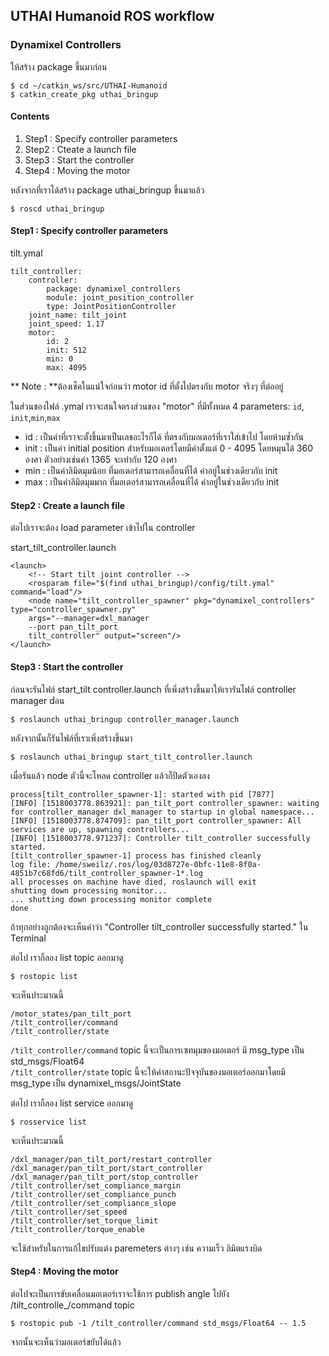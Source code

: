 ## UTHAI Humanoid ROS workflow

### Dynamixel Controllers

ให้สร้าง package ขึ้นมาก่อน

```
$ cd ~/catkin_ws/src/UTHAI-Humanoid
$ catkin_create_pkg uthai_bringup
```

#### Contents

1. Step1 : Specify controller parameters
2. Step2 : Cteate a launch file
3. Step3 : Start the controller
4. Step4 : Moving the motor

หลังจากที่เราได้สร้าง package uthai\_bringup ขึ้นมาแล้ว

```
$ roscd uthai_bringup
```

#### Step1 : Specify controller parameters

tilt.ymal

```
tilt_controller:
    controller:
        package: dynamixel_controllers
        module: joint_position_controller
        type: JointPositionController
    joint_name: tilt_joint
    joint_speed: 1.17
    motor:
        id: 2
        init: 512
        min: 0
        max: 4095
```

** Note : **ต้องเช็คในแน่ใจก่อนว่า motor id ที่ตั้งไปตรงกับ motor จริงๆ ที่ต่ออยู่

ในส่วนของไฟล์ .ymal เราจะสนใจตรงส่วนของ "motor" ที่มีทั้งหมด 4 parameters: `id`, `init`,`min`,`max`

* id : เป็นค่าที่เราจะตั้งขึ้นมาเป็นเลขอะไรก็ได้ ที่ตรงกับมอเตอร์ที่เราใส่เข้าไป โดยห้ามซ้ำกัน
* init : เป็นค่า initial position สำหรับมอเตอร์โดยมีค่าตั้งแต่ 0 - 4095 โดยหมุนได้ 360 องศา ตัวอย่างเช่นค่า 1365 จะเท่ากับ 120 องศา
* min : เป็นค่าลิมิตมุมน้อย ที่มอเตอร์สามารถเคลื่อนที่ได้ ค่าอยู่ในช่วงเดียวกับ init
* max : เป็นค่าลิมิตมุมมาก ที่มอเตอร์สามารถเคลื่อนที่ได้ ค่าอยู่ในช่วงเดียวกับ init

#### Step2 : Create a launch file

ต่อไปเราจะต้อง load parameter เข้าไปใน controller

start\_tilt\_controller.launch

```
<launch>
    <!-- Start tilt joint controller -->
    <rosparam file="$(find uthai_bringup)/config/tilt.ymal" command="load"/>
    <node name="tilt_controller_spawner" pkg="dynamixel_controllers" type="controller_spawner.py" 
    args="--manager=dxl_manager 
    --port pan_tilt_port 
    tilt_controller" output="screen"/>
</launch>
```

#### Step3 : Start the controller

ก่อนจะรันไฟล์ start\_tilt controller.launch ที่เพิ่งสร้างขึ้นมาให้เรารันไฟล์ controller manager d่อน

```
$ roslaunch uthai_bringup controller_manager.launch
```

หลังจากนั้นก็รันไฟล์ที่เราเพิ่งสร้างขึ้นมา

```
$ roslaunch uthai_bringup start_tilt_controller.launch
```

เมื่อรันแล้ว node ตัวนี้จะโหลด controller แล้วก็ปิดตัวเองลง

```
process[tilt_controller_spawner-1]: started with pid [7877]
[INFO] [1518003778.863921]: pan_tilt_port controller_spawner: waiting for controller_manager dxl_manager to startup in global namespace...
[INFO] [1518003778.874709]: pan_tilt_port controller_spawner: All services are up, spawning controllers...
[INFO] [1518003778.971237]: Controller tilt_controller successfully started.
[tilt_controller_spawner-1] process has finished cleanly
log file: /home/sweilz/.ros/log/03d8727e-0bfc-11e8-8f0a-4851b7c68fd6/tilt_controller_spawner-1*.log
all processes on machine have died, roslaunch will exit
shutting down processing monitor...
... shutting down processing monitor complete
done
```

ถ้าทุกอย่างถูกต้องจะเห็นคำว่า "Controller tilt\_controller successfully started." ใน Terminal

ต่อไป เราก็ลอง list topic ออกมาดู

```
$ rostopic list
```

จะเห็นประมาณนี้

```
/motor_states/pan_tilt_port
/tilt_controller/command
/tilt_controller/state
```

`/tilt_controller/command` topic นี้จะเป็นการเซทมุมของมอเตอร์ มี msg\_type เป็น std\_msgs/Float64  
`/tilt_controller/state` topic นี้จะให้ค่าสถานะปัจจุบันของมอเตอร์ออกมาโดยมี msg\_type เป็น dynamixel\_msgs/JointState

ต่อไป เราก็ลอง list service ออกมาดู

```
$ rosservice list
```

จะเห็นประมาณนี้

```
/dxl_manager/pan_tilt_port/restart_controller
/dxl_manager/pan_tilt_port/start_controller
/dxl_manager/pan_tilt_port/stop_controller
/tilt_controller/set_compliance_margin
/tilt_controller/set_compliance_punch
/tilt_controller/set_compliance_slope
/tilt_controller/set_speed
/tilt_controller/set_torque_limit
/tilt_controller/torque_enable
```

จะใช้สำหรับในการแก้ไขปรับแต่ง paremeters ต่างๆ เช่น ความเร็ว ลิมิตแรงบิด

#### Step4 : Moving the motor

ต่อไปจะเป็นการขับเคลื่อนมอเตอร์เราจะใช้การ publish angle ไปยัง /tilt_controlle_/command topic

```
$ rostopic pub -1 /tilt_controller/command std_msgs/Float64 -- 1.5
```

จากนั้นจะเห็นว่ามอเตอร์ขยับได้แล้ว

